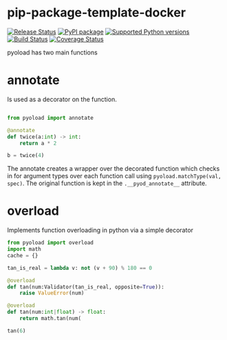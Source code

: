 # pip-package-template-docker

[![Release Status](https://github.com/ken-morel/pyoload/actions/workflows/python-publish.yml/badge.svg)](https://github.com/ken-morel/pyoload/releases)
[![PyPI package](https://badge.fury.io/py/pyoload.svg)](https://pypi.org/project/pyoload)
[![Supported Python versions](https://img.shields.io/pypi/pyversions/pyoload)](https://pypi.org/project/pyoload)
[![Build Status](https://github.com/ken-morel/pyoload/actions/workflows/test.yml/badge.svg?branch=main)](https://github.com/ken-morel/pyoload/tree/main)
[![Coverage Status](https://coveralls.io/repos/github/ken-morel/pyoload/badge.svg?branch=main)](https://coveralls.io/github/ken-morel/pyoload?branch=main)

pyoload has two main functions

annotate
========
Is used as a decorator on the function.
```python

from pyoload import annotate

@annotate
def twice(a:int) -> int:
    return a * 2

b = twice(4)
```
The annotate creates a wrapper over the decorated function which checks in for argument types over each function call using `pyoload.matchType(val, spec)`.
The original function is kept in the `.__pyod_annotate__` attribute.

overload
========
Implements function overloading in python via a simple decorator

```python
from pyoload import overload
import math
cache = {}

tan_is_real = lambda v: not (v + 90) % 180 == 0

@overload
def tan(num:Validator(tan_is_real, opposite=True)):
    raise ValueError(num)

@overload
def tan(num:int|float) -> float:
    return math.tan(num(

tan(6)
```
